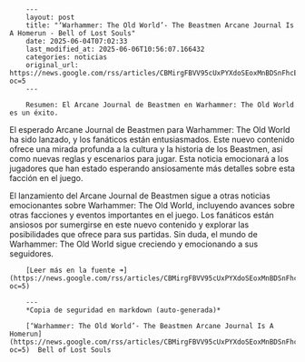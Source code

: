         ---
        layout: post
        title: "‘Warhammer: The Old World’- The Beastmen Arcane Journal Is A Homerun - Bell of Lost Souls"
        date: 2025-06-04T07:02:33
        last_modified_at: 2025-06-06T10:56:07.166432
        categories: noticias
        original_url: https://news.google.com/rss/articles/CBMirgFBVV95cUxPYXdoSEoxMnBDSnFhcE9GZ2pLN250T2l2TW1iOUp2WF9tbE5DdHRHVFRSSl9WZmUtSEE4a09ZekRtdDNSc1NXR2R6YWN5T18tTXYydmF5OS1VUEQ3N1ltYW1WbVdrSUxXUmI0b0prYXY2R3B1Q3lnX0VTVHlpVENRMVA1MDVWb1owRTdoX255aS1UeU1KUGtfYi01bWIyTVpIaXdidk9aOEx2Zk5Lamc?oc=5
        ---

        Resumen: El Arcane Journal de Beastmen en Warhammer: The Old World es un éxito.

El esperado Arcane Journal de Beastmen para Warhammer: The Old World ha sido lanzado, y los fanáticos están entusiasmados. Este nuevo contenido ofrece una mirada profunda a la cultura y la historia de los Beastmen, así como nuevas reglas y escenarios para jugar. Esta noticia emocionará a los jugadores que han estado esperando ansiosamente más detalles sobre esta facción en el juego.

El lanzamiento del Arcane Journal de Beastmen sigue a otras noticias emocionantes sobre Warhammer: The Old World, incluyendo avances sobre otras facciones y eventos importantes en el juego. Los fanáticos están ansiosos por sumergirse en este nuevo contenido y explorar las posibilidades que ofrece para sus partidas. Sin duda, el mundo de Warhammer: The Old World sigue creciendo y emocionando a sus seguidores.

        [Leer más en la fuente ➜](https://news.google.com/rss/articles/CBMirgFBVV95cUxPYXdoSEoxMnBDSnFhcE9GZ2pLN250T2l2TW1iOUp2WF9tbE5DdHRHVFRSSl9WZmUtSEE4a09ZekRtdDNSc1NXR2R6YWN5T18tTXYydmF5OS1VUEQ3N1ltYW1WbVdrSUxXUmI0b0prYXY2R3B1Q3lnX0VTVHlpVENRMVA1MDVWb1owRTdoX255aS1UeU1KUGtfYi01bWIyTVpIaXdidk9aOEx2Zk5Lamc?oc=5)

        ---
        *Copia de seguridad en markdown (auto-generada)*

        [‘Warhammer: The Old World’- The Beastmen Arcane Journal Is A Homerun](https://news.google.com/rss/articles/CBMirgFBVV95cUxPYXdoSEoxMnBDSnFhcE9GZ2pLN250T2l2TW1iOUp2WF9tbE5DdHRHVFRSSl9WZmUtSEE4a09ZekRtdDNSc1NXR2R6YWN5T18tTXYydmF5OS1VUEQ3N1ltYW1WbVdrSUxXUmI0b0prYXY2R3B1Q3lnX0VTVHlpVENRMVA1MDVWb1owRTdoX255aS1UeU1KUGtfYi01bWIyTVpIaXdidk9aOEx2Zk5Lamc?oc=5)  Bell of Lost Souls
